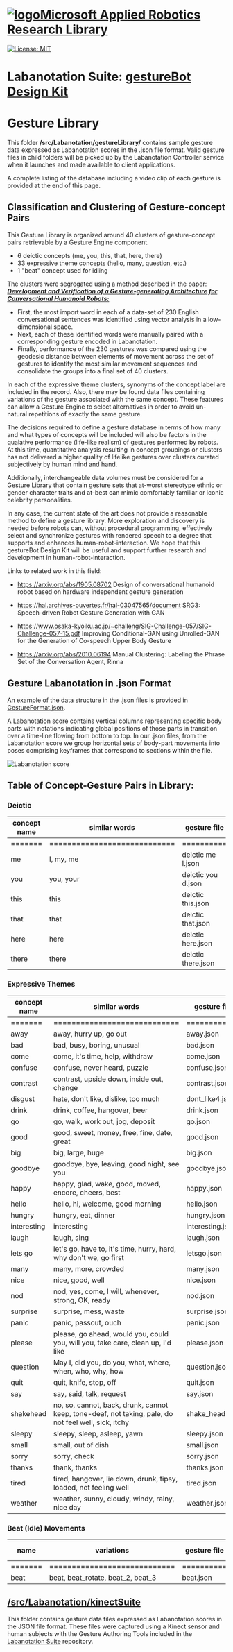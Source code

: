 # [![logo](/MARR_logo.png)Microsoft Applied Robotics Research Library](https://github.com/microsoft/AppliedRoboticsResearchLibrary)
[![License: MIT](https://img.shields.io/badge/License-MIT-yellow.svg)](https://opensource.org/licenses/MIT)  

# Labanotation Suite: [gestureBot Design Kit](/README.md)

# **Gesture Library**
This folder **/src/Labanotation/gestureLibrary/** contains sample gesture data expressed as Labanotation scores in the .json file format. Valid gesture files in child folders will be picked up by the Labanotation Controller service when it launches and made available to client applications.

 A complete listing of the database including a video clip of each gesture is provided at the end of this page.

## Classification and Clustering of Gesture-concept Pairs

This Gesture Library is organized around 40 clusters of gesture-concept pairs retrievable by a Gesture Engine component. 

- 6 deictic concepts (me, you, this, that, here, there)
- 33 expressive theme concepts (hello, many, question, etc.)
- 1 "beat" concept used for idling

The clusters were segregated using a method described in the paper: [***Development and Verification of a Gesture-generating Architecture for Conversational Humanoid Robots:*** ](https://hal.archives-ouvertes.fr/hal-03108169) 

- First, the most import word in each of a data-set of 230 English conversational sentences was identified using vector analysis in a low-dimensional space.  
- Next, each of these identified words were manually paired with a corresponding gesture encoded in Labanotation. 
- Finally, performance of the 230 gestures was compared using the geodesic distance between elements of movement across the set of gestures to identify the most similar movement sequences and consolidate the groups into a final set of 40 clusters.

In each of the expressive theme clusters, synonyms of the concept label are included in the record. Also, there may be found data files containing variations of the gesture associated with the same concept. These features can allow a Gesture Engine to select alternatives in order to avoid un-natural repetitions of exactly the same gesture.

The decisions required to define a gesture database in terms of how many and what types of concepts will be included will also be factors in the qualative performance (life-like realism) of gestures performed by robots. At this time, quantitative analysis resulting in concept groupings or clusters has not delivered a higher quality of lifelike gestures over clusters curated subjectively by human mind and hand.

Additionally, interchangeable data volumes must be considered for a Gesture Library that contain gesture sets that at-worst stereotype ethnic or gender character traits and at-best can mimic comfortably familiar or iconic celebrity personalities.

In any case, the current state of the art does not provide a reasonable method to define a gesture library. More exploration and discovery is needed before robots can, without procedural programming, effectively select and synchronize gestures with rendered speech to a degree that supports and enhances human-robot-interaction. We hope that this gestureBot Design Kit will be useful and support further research and development in  human-robot-interaction.

Links to related work in this field:

- https://arxiv.org/abs/1905.08702 Design of conversational humanoid robot based on hardware independent gesture generation
- https://hal.archives-ouvertes.fr/hal-03047565/document SRG3: Speech-driven Robot Gesture Generation with GAN 
- https://www.osaka-kyoiku.ac.jp/~challeng/SIG-Challenge-057/SIG-Challenge-057-15.pdf Improving Conditional-GAN using Unrolled-GAN for the
Generation of Co-speech Upper Body Gesture

- https://arxiv.org/abs/2010.06194 Manual Clustering:  Labeling the Phrase Set of the Conversation Agent, Rinna

## Gesture Labanotation in .json Format
An example of the data structure in the .json files is provided in [GestureFormat.json](/src/Labanotation/GestureFormat.json).

A Labanotation score contains vertical columns representing specific body parts with notations indicating global positions of those parts in transition over a time-line flowing from bottom to top. In our .json files, from the Labanotation score we group horizontal sets of body-part movements into poses comprising keyframes that correspond to sections within the file.

![Labanotation score](/docs_images/gL_json_format.png
)

## Table of Concept-Gesture Pairs in Library:

### **Deictic**

|concept name|similar words|gesture file|Labanotation Score|Video|
|-------|----------------------------|---------|-------------|---------------|
|=======|============================|==========|=============|===============|
|me|I, my, me|deictic me I.json|![lab score](/docs_images/gL_Lab_deictic_me.png)|![animated clip](/docs_images/gL_gB_deictic_me.gif)|
|you|you, your|deictic you d.json|![lab score](/docs_images/gL_Lab_deictic_you.png)|![animated clip](/docs_images/gL_gB_deictic_you.gif)|
|this|this|deictic this.json|![lab score](/docs_images/gL_Lab_deictic_this.png)|![animated clip](/docs_images/gL_gB_deictic_this.gif)|
|that|that|deictic that.json|![lab score](/docs_images/gL_Lab_deictic_that.png)|![animated clip](/docs_images/gL_gB_deictic_that.gif)|
|here|here|deictic here.json|![lab score](/docs_images/gL_Lab_deictic_here.png)|![animated clip](/docs_images/gL_gB_deictic_here.gif)|
|there|there|deictic there.json|![lab score](/docs_images/gL_Lab_deictic_there.png)|![animated clip](/docs_images/gL_gB_deictic_there.gif)|

### **Expressive Themes**

|concept name|similar words|gesture file|Labanotation Score|Video|
|-------|----------------------------|---------|-------------|---------------|
|=======|============================|=========|=============|===============|
|away|away, hurry up, go out|away.json|![lab score](/docs_images/gL_Lab_away.png)|![animated clip](/docs_images/gL_gB_away.gif)|
|bad|bad, busy, boring, unusual|bad.json|![lab score](/docs_images/gL_Lab_bad.png)|![animated clip](/docs_images/gL_gB_bad.gif)|
|come|come, it's time, help, withdraw|come.json|![lab score](/docs_images/gL_Lab_come.png)|![animated clip](/docs_images/gL_gB_come.gif)|
|confuse|confuse, never heard, puzzle|confuse.json|![lab score](/docs_images/gL_Lab_confuse.png)|![animated clip](/docs_images/gL_gB_confuse.gif)|
|contrast|contrast, upside down, inside out, change|contrast.json|![lab score](/docs_images/gL_Lab_contrast.png)|![animated clip](/docs_images/gL_gB_contrast.gif)|
|disgust|hate, don't like, dislike, too much|dont_like4.json|![lab score](/docs_images/gL_Lab_disgust.png)|![animated clip](/docs_images/gL_gB_disgust.gif)|
|drink|drink, coffee, hangover, beer|drink.json|![lab score](/docs_images/gL_Lab_drink.png)|![animated clip](/docs_images/gL_gB_drink.gif)|
|go|go, walk, work out, jog, deposit|go.json|![lab score](/docs_images/gL_Lab_go.png)|![animated clip](/docs_images/gL_gB_go.gif)|
|good|good, sweet, money, free, fine, date, great|good.json|![lab score](/docs_images/gL_Lab_good.png)|![animated clip](/docs_images/gL_gB_good.gif)|
|big|big, large, huge|big.json|![lab score](/docs_images/gL_Lab_big.png)|![animated clip](/docs_images/gL_gB_big.gif)|
|goodbye|goodbye, bye, leaving, good night, see you|goodbye.json|![lab score](/docs_images/gL_Lab_goodbye.png)|![animated clip](/docs_images/gL_gB_goodbye.gif)|
|happy|happy, glad, wake, good, moved, encore, cheers, best|happy.json|![lab score](/docs_images/gL_Lab_happy.png)|![animated clip](/docs_images/gL_gB_happy.gif)|
|hello|hello, hi, welcome, good morning|hello.json|![lab score](/docs_images/gL_Lab_hello.png)|![animated clip](/docs_images/gL_gB_hello.gif)|
|hungry|hungry, eat, dinner|hungry.json|![lab score](/docs_images/gL_Lab_hungry.png)|![animated clip](/docs_images/gL_gB_hungry.gif)|
|interesting|interesting|interesting.json|![lab score](/docs_images/gL_Lab_interesting.png)|![animated clip](/docs_images/gL_gB_interesting.gif)|
|laugh|laugh, sing|laugh.json|![lab score](/docs_images/gL_Lab_laugh.png)|![animated clip](/docs_images/gL_gB_laugh.gif)|
|lets go|let's go, have to, it's time, hurry, hard, why don't we, go first|letsgo.json|![lab score](/docs_images/gL_Lab_letsgo.png)|![animated clip](/docs_images/gL_gB_letsgo.gif)|
|many|many, more, crowded|many.json|![lab score](/docs_images/gL_Lab_many.png)|![animated clip](/docs_images/gL_gB_many.gif)|
|nice|nice, good, well|nice.json|![lab score](/docs_images/gL_Lab_nice.png)|![animated clip](/docs_images/gL_gB_nice.gif)|
|nod|nod, yes, come, I will, whenever, strong, OK, ready|nod.json|![lab score](/docs_images/gL_Lab_nod.png)|![animated clip](/docs_images/gL_gB_nod.gif)|
|surprise|surprise, mess, waste|surprise.json|![lab score](/docs_images/gL_Lab_surprise.png)|![animated clip](/docs_images/gL_gB_surprise.gif)|
|panic|panic, passout, ouch|panic.json|![lab score](/docs_images/gL_Lab_panic.png)|![animated clip](/docs_images/gL_gB_panic.gif)|
|please|please, go ahead, would you, could you, will you, take care, clean up, I'd like|please.json|![lab score](/docs_images/gL_Lab_please.png)|![animated clip](/docs_images/gL_gB_please.gif)|
|question|May I, did you, do you, what, where, when, who, why, how|question.json|![lab score](/docs_images/gL_Lab_question.png)|![animated clip](/docs_images/gL_gB_question.gif)|
|quit|quit, knife, stop, off|quit.json|![lab score](/docs_images/gL_Lab_quit.png)|![animated clip](/docs_images/gL_gB_quit.gif)|
|say|say, said, talk, request|say.json|![lab score](/docs_images/gL_Lab_say.png)|![animated clip](/docs_images/gL_gB_say.gif)|
|shakehead|no, so, cannot, back, drunk, cannot keep, tone-deaf, not taking, pale, do not feel well, sick, itchy|shake_head.json|![lab score](/docs_images/gL_Lab_shakehead.png)|![animated clip](/docs_images/gL_gB_shakehead.gif)|
|sleepy|sleepy, sleep, asleep, yawn|sleepy.json|![lab score](/docs_images/gL_Lab_sleepy.png)|![animated clip](/docs_images/gL_gB_sleepy.gif)|
|small|small, out of dish|small.json|![lab score](/docs_images/gL_Lab_small.png)|![animated clip](/docs_images/gL_gB_small.gif)|
|sorry|sorry, check|sorry.json|![lab score](/docs_images/gL_Lab_sorry.png)|![animated clip](/docs_images/gL_gB_sorry.gif)|
|thanks|thank, thanks|thanks.json|![lab score](/docs_images/gL_Lab_thanks.png)|![animated clip](/docs_images/gL_gB_thanks.gif)|
|tired|tired, hangover, lie down, drunk, tipsy, loaded, not feeling well|tired.json|![lab score](/docs_images/gL_Lab_tired.png)|![animated clip](/docs_images/gL_gB_tired.gif)|
|weather|weather, sunny, cloudy, windy, rainy, nice day|weather.json|![lab score](/docs_images/gL_Lab_weather.png)|![animated clip](/docs_images/gL_gB_weather.gif)|

### **Beat (Idle) Movements**
| name|variations|gesture file|Labanotation Score|Video|
|-------|----------------------------|---------|-------------|---------------|
|=======|============================|==========|=============|===============|
|beat|beat, beat_rotate, beat_2, beat_3|beat.json|![lab score](/docs_images/gL_Lab_beat.png)|![animated clip](/docs_images/gL_gB_beat.gif)|



## [/src/Labanotation/kinectSuite](/src/Labanotation/kinectSuite/)
This folder contains gesture data files expressed as Labanotation scores in the JSON file format. These files were captured using a Kinect sensor and human subjects with the Gesture Authoring Tools included in the [Labanotation Suite](https://github.com/microsoft/LabanotationSuite) repository.

